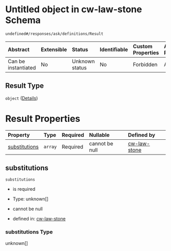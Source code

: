 # Untitled object in cw-law-stone Schema

```txt
undefined#/responses/ask/definitions/Result
```



| Abstract            | Extensible | Status         | Identifiable | Custom Properties | Additional Properties | Access Restrictions | Defined In                                                             |
| :------------------ | :--------- | :------------- | :----------- | :---------------- | :-------------------- | :------------------ | :--------------------------------------------------------------------- |
| Can be instantiated | No         | Unknown status | No           | Forbidden         | Allowed               | none                | [cw-law-stone.json\*](schema/cw-law-stone.json "open original schema") |

## Result Type

`object` ([Details](cw-law-stone-responses-askresponse-definitions-result.md))

# Result Properties

| Property                        | Type    | Required | Nullable       | Defined by                                                                                                                                                               |
| :------------------------------ | :------ | :------- | :------------- | :----------------------------------------------------------------------------------------------------------------------------------------------------------------------- |
| [substitutions](#substitutions) | `array` | Required | cannot be null | [cw-law-stone](cw-law-stone-responses-askresponse-definitions-result-properties-substitutions.md "undefined#/responses/ask/definitions/Result/properties/substitutions") |

## substitutions



`substitutions`

*   is required

*   Type: unknown\[]

*   cannot be null

*   defined in: [cw-law-stone](cw-law-stone-responses-askresponse-definitions-result-properties-substitutions.md "undefined#/responses/ask/definitions/Result/properties/substitutions")

### substitutions Type

unknown\[]
